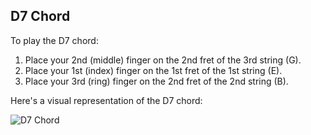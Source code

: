 ## D7 Chord

To play the D7 chord:

1. Place your 2nd (middle) finger on the 2nd fret of the 3rd string (G).
2. Place your 1st (index) finger on the 1st fret of the 1st string (E).
3. Place your 3rd (ring) finger on the 2nd fret of the 2nd string (B).

Here's a visual representation of the D7 chord:

![D7 Chord](D7_Chord.png)